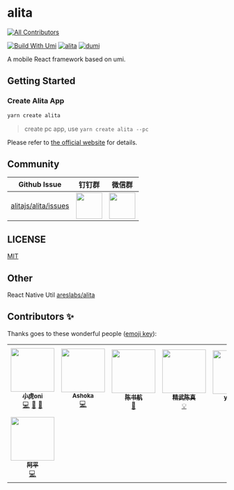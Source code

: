 # alita
<!-- ALL-CONTRIBUTORS-BADGE:START - Do not remove or modify this section -->
[![All Contributors](https://img.shields.io/badge/all_contributors-8-orange.svg?style=flat-square)](#contributors-)
<!-- ALL-CONTRIBUTORS-BADGE:END -->

[![Build With Umi](https://img.shields.io/badge/build%20with-umi-028fe4.svg?style=flat-square)](http://umijs.org/) <a href="https://alitajs.com"><img src="https://img.shields.io/badge/alitajs-alita-blue.svg" alt="alita" /></a>
[![dumi](https://img.shields.io/badge/docs%20by-dumi-blue)](https://github.com/umijs/dumi)

A mobile React framework based on umi.

## Getting Started

### Create Alita App

```bash
yarn create alita
```

> create pc app, use `yarn create alita --pc`

Please refer to [the official website](https://alitajs.com) for details.

## Community

| Github Issue | 钉钉群 | 微信群 |
| --- | --- | --- |
| [alitajs/alita/issues](https://github.com/alitajs/alita/issues) | <img src="./public/dingding.png" width="60" /> | <img src="./public/wechat.png" width="60" /> |

## LICENSE

[MIT](https://github.com/alitajs/alita/blob/master/LICENSE)

## Other

React Native Util [areslabs/alita](https://github.com/areslabs/alita)

## Contributors ✨

Thanks goes to these wonderful people ([emoji key](https://allcontributors.org/docs/en/emoji-key)):

<!-- ALL-CONTRIBUTORS-LIST:START - Do not remove or modify this section -->
<!-- prettier-ignore-start -->
<!-- markdownlint-disable -->
<table>
  <tr>
    <td align="center"><a href="https://paypal.me/xiaohuoni?locale.x=zh_XC"><img src="https://avatars.githubusercontent.com/u/11746742?v=4?s=100" width="100px;" alt=""/><br /><sub><b>小虎oni</b></sub></a><br /><a href="https://github.com/alitajs/alita/commits?author=xiaohuoni" title="Code">💻</a> <a href="https://github.com/alitajs/alita/commits?author=xiaohuoni" title="Documentation">📖</a> <a href="#design-xiaohuoni" title="Design">🎨</a></td>
    <td align="center"><a href="https://falcon11.github.io/"><img src="https://avatars.githubusercontent.com/u/5813440?v=4?s=100" width="100px;" alt=""/><br /><sub><b>Ashoka</b></sub></a><br /><a href="https://github.com/alitajs/alita/commits?author=falcon11" title="Code">💻</a></td>
    <td align="center"><a href="https://github.com/hang1017"><img src="https://avatars.githubusercontent.com/u/48704410?v=4?s=100" width="100px;" alt=""/><br /><sub><b>陈书航</b></sub></a><br /><a href="#plugin-hang1017" title="Plugin/utility libraries">🔌</a></td>
    <td align="center"><a href="https://github.com/chenguzhen87"><img src="https://avatars.githubusercontent.com/u/28331609?v=4?s=100" width="100px;" alt=""/><br /><sub><b>精武陈真</b></sub></a><br /><a href="#example-chenguzhen87" title="Examples">💡</a></td>
    <td align="center"><a href="https://github.com/zengyuhang"><img src="https://avatars.githubusercontent.com/u/4786840?v=4?s=100" width="100px;" alt=""/><br /><sub><b>yuhang</b></sub></a><br /><a href="#plugin-zengyuhang" title="Plugin/utility libraries">🔌</a></td>
    <td align="center"><a href="https://sorrycc.com/"><img src="https://avatars.githubusercontent.com/u/35128?v=4?s=100" width="100px;" alt=""/><br /><sub><b>chencheng (云谦)</b></sub></a><br /><a href="#design-sorrycc" title="Design">🎨</a></td>
    <td align="center"><a href="http://fz6m.com"><img src="https://avatars.githubusercontent.com/u/59400654?v=4?s=100" width="100px;" alt=""/><br /><sub><b>Yingci</b></sub></a><br /><a href="#infra-fz6m" title="Infrastructure (Hosting, Build-Tools, etc)">🚇</a></td>
  </tr>
  <tr>
    <td align="center"><a href="https://github.com/xierenyuan"><img src="https://avatars.githubusercontent.com/u/7599351?v=4?s=100" width="100px;" alt=""/><br /><sub><b>阿平</b></sub></a><br /><a href="https://github.com/alitajs/alita/commits?author=xierenyuan" title="Code">💻</a></td>
  </tr>
</table>

<!-- markdownlint-restore -->
<!-- prettier-ignore-end -->

<!-- ALL-CONTRIBUTORS-LIST:END -->
